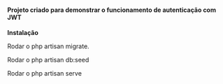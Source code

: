 <h4>Projeto criado para demonstrar o funcionamento de autenticação com JWT</h4>

<p><b>Instalação</b></p>

<p>Rodar o php artisan migrate.</p>
<p>Rodar o php artisan db:seed</p>
<p>Rodar o php artisan serve</p>
